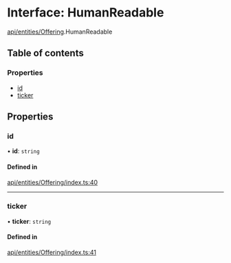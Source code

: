 # Interface: HumanReadable

[api/entities/Offering](../wiki/api.entities.Offering).HumanReadable

## Table of contents

### Properties

- [id](../wiki/api.entities.Offering.HumanReadable#id)
- [ticker](../wiki/api.entities.Offering.HumanReadable#ticker)

## Properties

### id

• **id**: `string`

#### Defined in

[api/entities/Offering/index.ts:40](https://github.com/PolymathNetwork/polymesh-sdk/blob/c6fe1be3/src/api/entities/Offering/index.ts#L40)

___

### ticker

• **ticker**: `string`

#### Defined in

[api/entities/Offering/index.ts:41](https://github.com/PolymathNetwork/polymesh-sdk/blob/c6fe1be3/src/api/entities/Offering/index.ts#L41)
